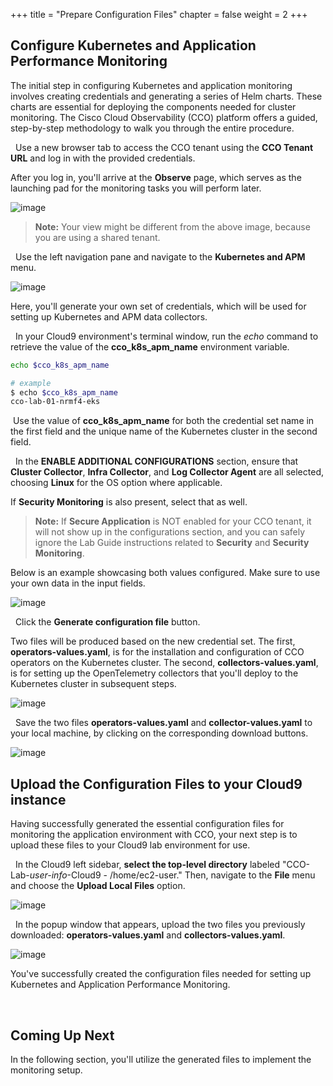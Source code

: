 +++
title = "Prepare Configuration Files"
chapter = false
weight = 2
+++


## Configure Kubernetes and Application Performance Monitoring

The initial step in configuring Kubernetes and application monitoring involves creating credentials and generating a series of Helm charts. These charts are essential for deploying the components needed for cluster monitoring.
The Cisco Cloud Observability (CCO) platform offers a guided, step-by-step methodology to walk you through the entire procedure.

<span style="color: #143c76;"><i class='fas fa-circle fa-sm'></i></span>&nbsp; Use a new browser tab to access the CCO tenant using the **CCO Tenant URL** and log in with the provided credentials.

After you log in, you'll arrive at the **Observe** page, which serves as the launching pad for the monitoring tasks you will perform later.

![image](/images/31_explore_ui/ui_initial.png)

> **Note:** Your view might be different from the above image, because you are using a shared tenant.

<span style="color: #143c76;"><i class='fas fa-circle fa-sm'></i></span>&nbsp; Use the left navigation pane and navigate to the **Kubernetes and APM** menu. </span>

![image](/images/22_k8s_and_app/k8s_app_initial.png)

Here, you'll generate your own set of credentials, which will be used for setting up Kubernetes and APM data collectors.

<span style="color: #143c76;"><i class='fas fa-circle fa-sm'></i></span>&nbsp; In your Cloud9 environment's terminal window, run the *echo* command to retrieve the value of the **cco_k8s_apm_name** environment variable.

```bash
echo $cco_k8s_apm_name
```

```bash
# example
$ echo $cco_k8s_apm_name
cco-lab-01-nrmf4-eks
```

<span style="color: #143c76;"><i class='fas fa-circle fa-sm'></i></span>&nbsp;Use the value of **cco_k8s_apm_name** for both the credential set name in the first field and the unique name of the Kubernetes cluster in the second field. </span>

<span style="color: #143c76;"><i class='fas fa-circle fa-sm'></i></span>&nbsp; In the **ENABLE ADDITIONAL CONFIGURATIONS** section, ensure that 
**Cluster Collector**, **Infra Collector**, and **Log Collector Agent** are all selected, choosing **Linux** for the OS option where applicable.  

If **Security Monitoring** is also present, select that as well.</span>

> **Note:** If **Secure Application** is NOT enabled for your CCO tenant, it will not show up in the configurations section, and you can safely ignore the Lab Guide instructions related to **Security** and **Security Monitoring**.

Below is an example showcasing both values configured. Make sure to use your own data in the input fields.

![image](/images/22_k8s_and_app/k8s_app_configure.png)

<span style="color: #143c76;"><i class='fas fa-circle fa-sm'></i></span>&nbsp; Click the **Generate configuration file** button. </span>

Two files will be produced based on the new credential set. The first, **operators-values.yaml**, is for the installation and configuration of CCO operators on the Kubernetes cluster. The second, **collectors-values.yaml**, is for setting up the OpenTelemetry collectors that you'll deploy to the Kubernetes cluster in subsequent steps.

![image](/images/22_k8s_and_app/k8s_app_generate.png)

<span style="color: #143c76;"><i class='fas fa-circle fa-sm'></i></span>&nbsp; Save the two files **operators-values.yaml** and **collector-values.yaml** to your local machine, by clicking on the corresponding download buttons. </span>

![image](/images/22_k8s_and_app/k8s_app_download.png)


## Upload the Configuration Files to your Cloud9 instance
Having successfully generated the essential configuration files for monitoring the application environment with CCO, your next step is to upload these files to your Cloud9 lab environment for use.

<span style="color: #143c76;"><i class='fas fa-circle fa-sm'></i></span>&nbsp; In the Cloud9 left sidebar, **select the top-level directory** labeled "CCO-Lab-*user-info*-Cloud9 - /home/ec2-user." Then, navigate to the **File** menu and choose the **Upload Local Files** option. </span>

![image](/images/22_k8s_and_app/c9_upload_local_files.png)

<span style="color: #143c76;"><i class='fas fa-circle fa-sm'></i></span>&nbsp; In the popup window that appears, upload the two files you previously downloaded: **operators-values.yaml** and **collectors-values.yaml**. </span>

![image](/images/22_k8s_and_app/c9_select_file.png)

You've successfully created the configuration files needed for setting up Kubernetes and Application Performance Monitoring. 

<br>

## Coming Up Next <span style="color: #143c76;"><i class='fas fa-cog fa-spin fa-sm'></i></span>&nbsp;

In the following section, you'll utilize the generated files to implement the monitoring setup.
